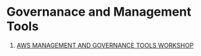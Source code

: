 # Governanace and Management Tools

1. [AWS MANAGEMENT AND GOVERNANCE TOOLS WORKSHOP](https://mng.workshop.aws/)
